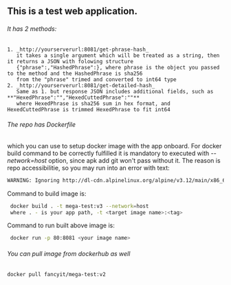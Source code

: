 ## This is a test web application.

###### It has 2 methods:
	1. _http://yourserverurl:8081/get-phrase-hash_
	   it takes a single argument which will be treated as a string, then it returns a JSON with folowing structure
	   {"phrase":,"HashedPhrase":}, where phrase is the object you passed to the method and the HashedPhrase is sha256 
	   from the "phrase" trimed and converted to int64 type
	2. _http://yourserverurl:8081/get-detailed-hash_
	   Same as 1. but response JSON includes additional fields, such as **"HexedPhrase":"","HexedCuttedPhrase":""**
	   where HexedPhrase is sha256 sum in hex format, and HexedCuttedPhrase is trimmed HexedPhrase to fit int64
		

###### The repo has Dockerfile
which you can use to setup docker image with the app onboard.
For docker build command to be correctly fulfilled it is mandatory to executed with _--network=host_ option, 
since apk add git won't pass without it.
The reason is repo accessibilitie, so you may run into an error with text:
```bash 
WARNING: Ignoring http://dl-cdn.alpinelinux.org/alpine/v3.12/main/x86_64/APKINDEX.tar.gz: temporary error (try again later)
```
Command to build image is:
```bash
 docker build . -t mega-test:v3 --network=host
 where . - is your app path, -t <target image name>:<tag>
```
Command to run built above image is:
```bash
 docker run -p 80:8081 <your image name>
```
###### You can pull image from dockerhub as well
```` bash
docker pull fancyit/mega-test:v2
````
